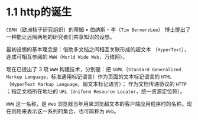 # 1.1 http的诞生


`CERN`（欧洲核子研究组织）的蒂姆 • 伯纳斯 - 李（`Tim BernersLee`） 博士提出了一种能让远隔两地的研究者们共享知识的设想。

最初设想的基本理念是：借助多文档之间相互关联形成的超文本 （`HyperText`），连成可相互参阅的 `WWW`（`World Wide Web`，万维网）。 

现在已提出了 3 项 `WWW` 构建技术，分别是：把 `SGML`（`Standard Generalized Markup Language`，标准通用标记语言）作为页面的文本标记语言的 `HTML`（`HyperText Markup Language`，超文本标记语言）； 作为文档传递协议的 `HTTP` ；指定文档所在地址的 `URL`（`Uniform Resource Locator`，统一资源定位符）。 

`WWW` 这一名称，是 `Web` 浏览器当年用来浏览超文本的客户端应用程序时的名称。现在则用来表示这一系列的集合，也可简称为 `Web`。